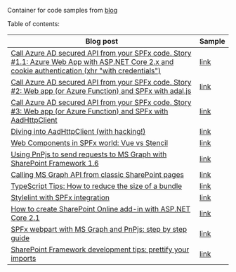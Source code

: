 Container for code samples from [blog](http://spblog.net/)

Table of contents:   

|Blog post|Sample|
|---|---|
|[Call Azure AD secured API from your SPFx code. Story #1.1: Azure Web App with ASP.NET Core 2.x and cookie authentication (xhr "with credentials")](http://spblog.net/post/2018/07/26/call-azure-ad-secured-api-from-your-spfx-code-story-1-1-azure-web-app-with-asp-net-core-2-x-and-cookie-authentication-xhr-with-credentials)|[link](https://github.com/spblog/SPFx-cookie-auth-against-ASP.NET-Core-2.x-API-with-Azure-AD-Auth)|
|[Call Azure AD secured API from your SPFx code. Story #2: Web app (or Azure Function) and SPFx with adal.js](http://spblog.net/post/2018/07/29/Call-Azure-AD-secured-API-from-your-SPFx-code-Story-2-Web-app-(or-Azure-Function)-and-SPFx-with-adaljs)|[link](https://github.com/spblog/SPFx-adal.js-against-ASP.NET-Core-2-API-with-Azure-AD-auth)|
|[Call Azure AD secured API from your SPFx code. Story #3: Web app (or Azure Function) and SPFx with AadHttpClient](http://spblog.net/post/2018/07/30/Call-Azure-AD-secured-API-from-your-SPFx-code-Story-3-Web-app-(or-Azure-Function)-and-SPFx-with-AadHttpClient)|[link](https://github.com/spblog/SPFx-with-AadHttpClient-against-Azure-AD-API)|
|[Diving into AadHttpClient (with hacking!)](http://spblog.net/post/2018/08/07/Diving-into-AadHttpClient-(with-hacking!))|[link](https://github.com/spblog/Diving-into-AadHttpClient-with-hacking)|
|[Web Components in SPFx world: Vue vs Stencil](http://spblog.net/post/2018/08/15/Web-Components-in-SPFx-world-Vue-vs-Stencil)|[link](https://github.com/spblog/Web-Components-in-SPFx-world-Vue-vs-Stencil)|
|[Using PnPjs to send requests to MS Graph with SharePoint Framework 1.6](http://spblog.net/post/2018/09/09/Using-PnPjs-to-send-requests-to-MS-Graph-with-SharePoint-Framework-16)|[link](https://github.com/spblog/PnPjs-with-Graph-and-SPFx16)|
|[Calling MS Graph API from classic SharePoint pages](http://spblog.net/post/2018/09/15/Calling-MS-Graph-API-from-classic-SharePoint-pages)|[link](https://github.com/spblog/MS-Graph-from-classic-page)|
|[TypeScript Tips: How to reduce the size of a bundle](http://spblog.net/post/2018/10/26/TypeScript-Tips-How-to-reduce-the-size-of-a-bundle)|[link](https://github.com/spblog/TypeScript-with-tslib)|
|[Stylelint with SPFx integration](http://spblog.net/post/2018/11/06/Stylelint-with-SPFx-integration)|[link](https://github.com/spblog/stylelint-with-SPFx)|
|[How to create SharePoint Online add-in with ASP.NET Core 2.1](http://spblog.net/post/2018/12/03/How-to-create-SharePoint-Online-add-in-with-ASPNET-Core-21)|[link](https://github.com/spblog/ASP.NET-Core-with-SharePoint-Add-in)|
|[SPFx webpart with MS Graph and PnPjs: step by step guide](https://spblog.net/post/2018/12/11/SPFx-webpart-with-MS-Graph-and-PnPjs-step-by-step-guide)|[link](https://github.com/spblog/SPFx-with-PnPjs-and-MS-Graph)|
|[SharePoint Framework development tips: prettify your imports](https://spblog.net/post/2019/02/05/sharepoint-framework-development-tips-prettify-your-imports)|[link](https://github.com/spblog/SPFx-prettify-imports)|
